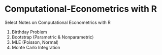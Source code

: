 # Computational-Econometrics with R
Select Notes on Computational Econometrics with R

1. Birthday Problem
2. Bootstrap (Parametric & Nonparametric)
3. MLE (Poisson, Normal)
4. Monte Carlo Integration
